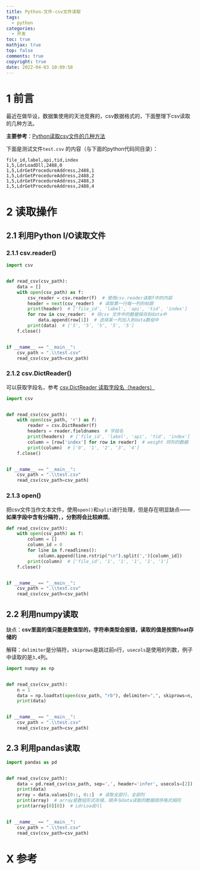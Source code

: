 ```yaml
---
title: Python-文件-csv文件读取
tags:
  - python
categories:
  - 开发
toc: true
mathjax: true
top: false
comments: true
copyright: true
date: 2022-04-03 10:09:58
---
```


# 1 前言

最近在做毕设，数据集使用的天池竞赛的，csv数据格式的，下面整理下csv读取的几种方法。

**主要参考**：[Python读取csv文件的几种方法](https://blog.csdn.net/domoNaruto/article/details/81193281)

下面是测试文件`test.csv` 的内容（与下面的python代码同目录）：

```csv
file_id,label,api,tid,index
1,5,LdrLoadDll,2488,0
1,5,LdrGetProcedureAddress,2488,1
1,5,LdrGetProcedureAddress,2488,2
1,5,LdrGetProcedureAddress,2488,3
1,5,LdrGetProcedureAddress,2488,4
```

# 2 读取操作

## 2.1 利用Python I/O读取文件

### 2.1.1 csv.reader()

```python
import csv


def read_csv(csv_path):
    data = []
    with open(csv_path) as f:
        csv_reader = csv.reader(f)  # 使用csv.reader读取f中的内容
        header = next(csv_reader)  # 读取第一行每一列的标题
        print(header)  # ['file_id', 'label', 'api', 'tid', 'index']
        for row in csv_reader:  # 将csv 文件中的数据保存到data中
            data.append(row[1])  # 选择某一列加入到data数组中
        print(data)  # ['5', '5', '5', '5', '5']
    f.close()


if __name__ == "__main__":
    csv_path = ".\\test.csv"
    read_csv(csv_path=csv_path)
```

### 2.1.2 csv.DictReader()

可以获取字段名，参考 [csv.DictReader 读取字段名（headers）](https://zhuanlan.zhihu.com/p/405847004)

```python
import csv


def read_csv(csv_path):
    with open(csv_path, 'r') as f:
        reader = csv.DictReader(f)
        headers = reader.fieldnames  # 字段名
        print(headers)  # ['file_id', 'label', 'api', 'tid', 'index']
        column = [row['index'] for row in reader]  # weight 同列的数据
        print(column)  # ['0', '1', '2', '3', '4']
    f.close()


if __name__ == "__main__":
    csv_path = ".\\test.csv"
    read_csv(csv_path=csv_path)
```

### 2.1.3 open()

把csv文件当作文本文件，使用`open()`和`split`进行处理，但是存在明显缺点——**如果字段中含有分隔符`,`，分割将会比较麻烦**。

```python
def read_csv(csv_path):
    with open(csv_path) as f:
        column = []
        column_id = 0
        for line in f.readlines():
            column.append(line.rstrip("\n").split(',')[column_id])
        print(column)  # ['file_id', '1', '1', '1', '1', '1']
    f.close()


if __name__ == "__main__":
    csv_path = ".\\test.csv"
    read_csv(csv_path=csv_path)
```

## 2.2 利用numpy读取

缺点：**csv里面的值只能是数值型的，字符串类型会报错，读取的值是按照float存储的**

解释：`delimiter`是分隔符，`skiprows`是跳过前`n`行，`usecols`是使用的列数，例子中读取的是`3,4`列。

```python
import numpy as np


def read_csv(csv_path):
    n = 1
    data = np.loadtxt(open(csv_path, "rb"), delimiter=",", skiprows=n, usecols=[2, 3])
    print(data)


if __name__ == "__main__":
    csv_path = ".\\test.csv"
    read_csv(csv_path=csv_path)
```

## 2.3 利用pandas读取

```python
import pandas as pd


def read_csv(csv_path):
    data = pd.read_csv(csv_path, sep=',', header='infer', usecols=[2])
    print(data)
    array = data.values[0::, 0::]  # 读取全部行，全部列
    print(array)  # array是数组形式存储，顺序与data读取的数据顺序格式相同
    print(array[0][0])  # LdrLoadDll


if __name__ == "__main__":
    csv_path = ".\\test.csv"
    read_csv(csv_path=csv_path)
```

# X 参考

